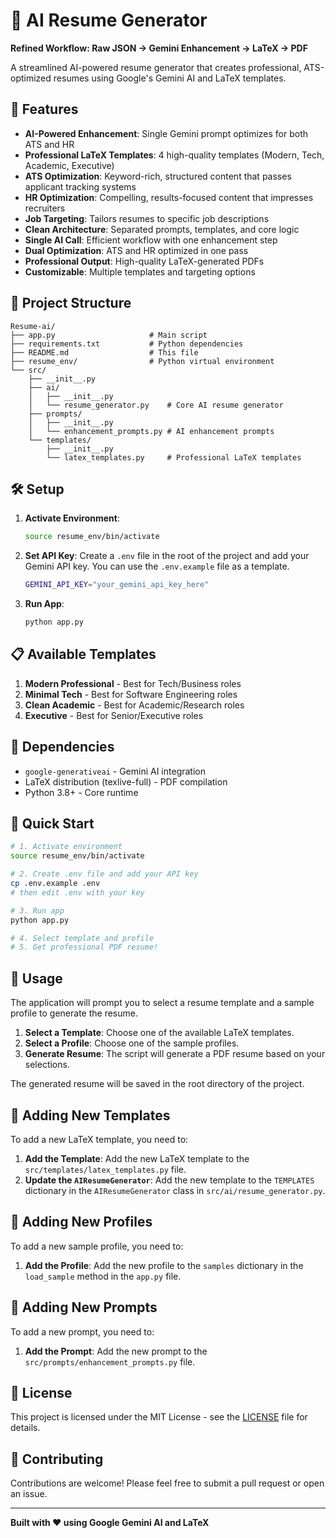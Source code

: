# 🤖 AI Resume Generator

**Refined Workflow: Raw JSON → Gemini Enhancement → LaTeX → PDF**

A streamlined AI-powered resume generator that creates professional, ATS-optimized resumes using Google's Gemini AI and LaTeX templates.

## 🚀 Features

- **AI-Powered Enhancement**: Single Gemini prompt optimizes for both ATS and HR
- **Professional LaTeX Templates**: 4 high-quality templates (Modern, Tech, Academic, Executive)
- **ATS Optimization**: Keyword-rich, structured content that passes applicant tracking systems
- **HR Optimization**: Compelling, results-focused content that impresses recruiters
- **Job Targeting**: Tailors resumes to specific job descriptions
- **Clean Architecture**: Separated prompts, templates, and core logic
- **Single AI Call**: Efficient workflow with one enhancement step
- **Dual Optimization**: ATS and HR optimized in one pass
- **Professional Output**: High-quality LaTeX-generated PDFs
- **Customizable**: Multiple templates and targeting options

## 📁 Project Structure

```
Resume-ai/
├── app.py                     # Main script
├── requirements.txt           # Python dependencies
├── README.md                  # This file
├── resume_env/                # Python virtual environment
└── src/
    ├── __init__.py
    ├── ai/
    │   ├── __init__.py
    │   └── resume_generator.py    # Core AI resume generator
    ├── prompts/
    │   ├── __init__.py
    │   └── enhancement_prompts.py # AI enhancement prompts
    └── templates/
        ├── __init__.py
        └── latex_templates.py     # Professional LaTeX templates
```

## 🛠️ Setup

1. **Activate Environment**:
   ```bash
   source resume_env/bin/activate
   ```

2. **Set API Key**:
   Create a `.env` file in the root of the project and add your Gemini API key.
   You can use the `.env.example` file as a template.
   ```bash
   GEMINI_API_KEY="your_gemini_api_key_here"
   ```

3. **Run App**:
   ```bash
   python app.py
   ```

## 📋 Available Templates

1. **Modern Professional** - Best for Tech/Business roles
2. **Minimal Tech** - Best for Software Engineering roles  
3. **Clean Academic** - Best for Academic/Research roles
4. **Executive** - Best for Senior/Executive roles

## 🔧 Dependencies

- `google-generativeai` - Gemini AI integration
- LaTeX distribution (texlive-full) - PDF compilation
- Python 3.8+ - Core runtime

## 🚀 Quick Start

```bash
# 1. Activate environment
source resume_env/bin/activate

# 2. Create .env file and add your API key
cp .env.example .env
# then edit .env with your key

# 3. Run app
python app.py

# 4. Select template and profile
# 5. Get professional PDF resume!
```

## 🎨 Usage

The application will prompt you to select a resume template and a sample profile to generate the resume.

1. **Select a Template**: Choose one of the available LaTeX templates.
2. **Select a Profile**: Choose one of the sample profiles.
3. **Generate Resume**: The script will generate a PDF resume based on your selections.

The generated resume will be saved in the root directory of the project.

## 📝 Adding New Templates

To add a new LaTeX template, you need to:

1. **Add the Template**: Add the new LaTeX template to the `src/templates/latex_templates.py` file.
2. **Update the `AIResumeGenerator`**: Add the new template to the `TEMPLATES` dictionary in the `AIResumeGenerator` class in `src/ai/resume_generator.py`.

## 📝 Adding New Profiles

To add a new sample profile, you need to:

1. **Add the Profile**: Add the new profile to the `samples` dictionary in the `load_sample` method in the `app.py` file.

## 📝 Adding New Prompts

To add a new prompt, you need to:

1. **Add the Prompt**: Add the new prompt to the `src/prompts/enhancement_prompts.py` file.

## 📜 License

This project is licensed under the MIT License - see the [LICENSE](LICENSE) file for details.

## 🤝 Contributing

Contributions are welcome! Please feel free to submit a pull request or open an issue.



---

**Built with ❤️ using Google Gemini AI and LaTeX**